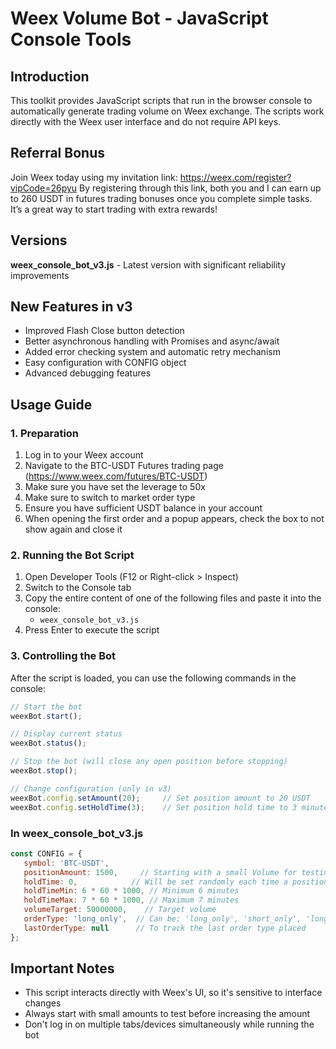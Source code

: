 # Weex Volume Bot - JavaScript Console Tools

## Introduction

This toolkit provides JavaScript scripts that run in the browser console to automatically generate trading volume on Weex exchange. The scripts work directly with the Weex user interface and do not require API keys.

## Referral Bonus
Join Weex today using my invitation link: https://weex.com/register?vipCode=26pyu
By registering through this link, both you and I can earn up to 260 USDT in futures trading bonuses once you complete simple tasks. It’s a great way to start trading with extra rewards!

## Versions

**weex_console_bot_v3.js** - Latest version with significant reliability improvements

## New Features in v3

- Improved Flash Close button detection
- Better asynchronous handling with Promises and async/await
- Added error checking system and automatic retry mechanism
- Easy configuration with CONFIG object
- Advanced debugging features

## Usage Guide

### 1. Preparation

1. Log in to your Weex account
2. Navigate to the BTC-USDT Futures trading page (https://www.weex.com/futures/BTC-USDT)
3. Make sure you have set the leverage to 50x
4. Make sure to switch to market order type
5. Ensure you have sufficient USDT balance in your account
6. When opening the first order and a popup appears, check the box to not show again and close it

### 2. Running the Bot Script

1. Open Developer Tools (F12 or Right-click > Inspect)
2. Switch to the Console tab
3. Copy the entire content of one of the following files and paste it into the console:
   - `weex_console_bot_v3.js`
4. Press Enter to execute the script

### 3. Controlling the Bot

After the script is loaded, you can use the following commands in the console:

```javascript
// Start the bot
weexBot.start();

// Display current status
weexBot.status();

// Stop the bot (will close any open position before stopping)
weexBot.stop();

// Change configuration (only in v3)
weexBot.config.setAmount(20);     // Set position amount to 20 USDT
weexBot.config.setHoldTime(3);    // Set position hold time to 3 minutes
```


### In weex_console_bot_v3.js

```javascript
const CONFIG = {
   symbol: 'BTC-USDT',
   positionAmount: 1500,     // Starting with a small Volume for testing
   holdTime: 0,            // Will be set randomly each time a position is opened
   holdTimeMin: 6 * 60 * 1000, // Minimum 6 minutes
   holdTimeMax: 7 * 60 * 1000, // Maximum 7 minutes
   volumeTarget: 50000000,    // Target volume
   orderType: 'long_only',  // Can be: 'long_only', 'short_only', 'long_and_short'
   lastOrderType: null      // To track the last order type placed
};
```

## Important Notes

- This script interacts directly with Weex's UI, so it's sensitive to interface changes
- Always start with small amounts to test before increasing the amount
- Don't log in on multiple tabs/devices simultaneously while running the bot
